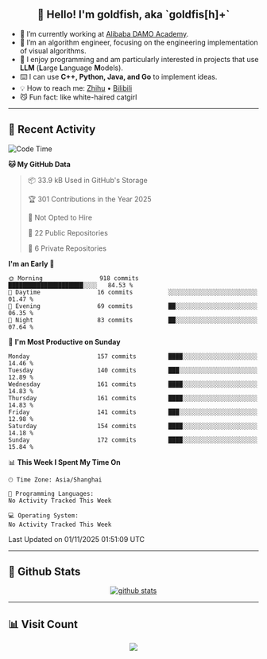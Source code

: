 
<h2 align="center">👋 Hello! I'm goldfish, aka `goldfis[h]+`</h2>

- 📍 I’m currently working at [Alibaba DAMO Academy](https://damo.alibaba.com/).  
- 🌱 I’m an algorithm engineer, focusing on the engineering implementation of visual algorithms.  
- 💬 I enjoy programming and am particularly interested in projects that use **LLM** (**L**arge **L**anguage **M**odels).   
- ⌨️ I can use **C++, Python, Java, and Go** to implement ideas.  
- 💡 How to reach me: [Zhihu](https://www.zhihu.com/people/goldfishh) • [Bilibili](https://space.bilibili.com/11349246)  
- 😼 Fun fact: like white-haired catgirl  

-------

## 🔧 Recent Activity

<!--START_SECTION:waka-->
![Code Time](http://img.shields.io/badge/Code%20Time-97%20hrs%2024%20mins-blue)

**🐱 My GitHub Data** 

> 📦 33.9 kB Used in GitHub's Storage 
 > 
> 🏆 301 Contributions in the Year 2025
 > 
> 🚫 Not Opted to Hire
 > 
> 📜 22 Public Repositories 
 > 
> 🔑 6 Private Repositories 
 > 
**I'm an Early 🐤** 

```text
🌞 Morning                918 commits         █████████████████████░░░░   84.53 % 
🌆 Daytime                16 commits          ░░░░░░░░░░░░░░░░░░░░░░░░░   01.47 % 
🌃 Evening                69 commits          ██░░░░░░░░░░░░░░░░░░░░░░░   06.35 % 
🌙 Night                  83 commits          ██░░░░░░░░░░░░░░░░░░░░░░░   07.64 % 
```
📅 **I'm Most Productive on Sunday** 

```text
Monday                   157 commits         ████░░░░░░░░░░░░░░░░░░░░░   14.46 % 
Tuesday                  140 commits         ███░░░░░░░░░░░░░░░░░░░░░░   12.89 % 
Wednesday                161 commits         ████░░░░░░░░░░░░░░░░░░░░░   14.83 % 
Thursday                 161 commits         ████░░░░░░░░░░░░░░░░░░░░░   14.83 % 
Friday                   141 commits         ███░░░░░░░░░░░░░░░░░░░░░░   12.98 % 
Saturday                 154 commits         ████░░░░░░░░░░░░░░░░░░░░░   14.18 % 
Sunday                   172 commits         ████░░░░░░░░░░░░░░░░░░░░░   15.84 % 
```


📊 **This Week I Spent My Time On** 

```text
🕑︎ Time Zone: Asia/Shanghai

💬 Programming Languages: 
No Activity Tracked This Week

💻 Operating System: 
No Activity Tracked This Week
```


 Last Updated on 01/11/2025 01:51:09 UTC
<!--END_SECTION:waka-->

-------

## 📆 Github Stats

<p align="center">
    <a href="https://github.com/anuraghazra/github-readme-stats">
      <img src="https://github-readme-stats.vercel.app/api?username=goldfishh&show_icons=true&theme=dracula" alt="github stats" />
    </a>
</p>

-------

## 📊 Visit Count

<p align="center">
  <a href="https://count.getloli.com/"><img src="https://count.getloli.com/get/@:goldfishh?theme=rule34"></a>
</p>
